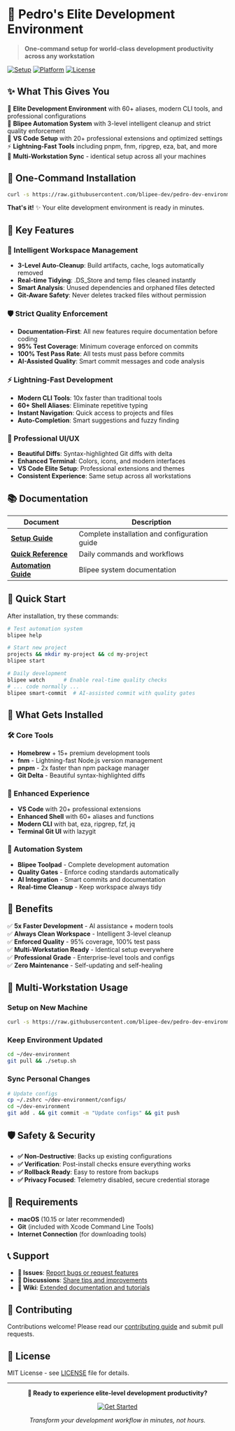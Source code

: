 # 🚀 Pedro's Elite Development Environment

> **One-command setup for world-class development productivity across any workstation**

[![Setup](https://img.shields.io/badge/Setup-One%20Command-brightgreen)](./docs/SETUP.md)
[![Platform](https://img.shields.io/badge/Platform-macOS-blue)](https://apple.com/macos)
[![License](https://img.shields.io/badge/License-MIT-yellow)](LICENSE)

## ✨ **What This Gives You**

🎯 **Elite Development Environment** with 60+ aliases, modern CLI tools, and professional configurations  
🤖 **Blipee Automation System** with 3-level intelligent cleanup and strict quality enforcement  
🎨 **VS Code Setup** with 20+ professional extensions and optimized settings  
⚡ **Lightning-Fast Tools** including pnpm, fnm, ripgrep, eza, bat, and more  
🔄 **Multi-Workstation Sync** - identical setup across all your machines  

## 🚀 **One-Command Installation**

```bash
curl -s https://raw.githubusercontent.com/blipee-dev/pedro-dev-environment/main/setup.sh | bash
```

**That's it!** ✨ Your elite development environment is ready in minutes.

## 🎯 **Key Features**

### **🧹 Intelligent Workspace Management**
- **3-Level Auto-Cleanup**: Build artifacts, cache, logs automatically removed
- **Real-time Tidying**: .DS_Store and temp files cleaned instantly  
- **Smart Analysis**: Unused dependencies and orphaned files detected
- **Git-Aware Safety**: Never deletes tracked files without permission

### **🛡️ Strict Quality Enforcement**
- **Documentation-First**: All new features require documentation before coding
- **95% Test Coverage**: Minimum coverage enforced on commits
- **100% Test Pass Rate**: All tests must pass before commits
- **AI-Assisted Quality**: Smart commit messages and code analysis

### **⚡ Lightning-Fast Development**
- **Modern CLI Tools**: 10x faster than traditional tools
- **60+ Shell Aliases**: Eliminate repetitive typing
- **Instant Navigation**: Quick access to projects and files
- **Auto-Completion**: Smart suggestions and fuzzy finding

### **🎨 Professional UI/UX**
- **Beautiful Diffs**: Syntax-highlighted Git diffs with delta
- **Enhanced Terminal**: Colors, icons, and modern interfaces
- **VS Code Elite Setup**: Professional extensions and themes
- **Consistent Experience**: Same setup across all workstations

## 📚 **Documentation**

| Document | Description |
|----------|-------------|
| **[Setup Guide](./docs/SETUP.md)** | Complete installation and configuration guide |
| **[Quick Reference](./docs/QUICK_REFERENCE.md)** | Daily commands and workflows |
| **[Automation Guide](./automation/blipee-toolpad/AUTOMATION.md)** | Blipee system documentation |

## 🎯 **Quick Start**

After installation, try these commands:

```bash
# Test automation system
blipee help

# Start new project
projects && mkdir my-project && cd my-project
blipee start

# Daily development
blipee watch      # Enable real-time quality checks
# ... code normally ...
blipee smart-commit  # AI-assisted commit with quality gates
```

## 🔧 **What Gets Installed**

### **🛠️ Core Tools**
- **Homebrew** + 15+ premium development tools
- **fnm** - Lightning-fast Node.js version management
- **pnpm** - 2x faster than npm package manager
- **Git Delta** - Beautiful syntax-highlighted diffs

### **🎨 Enhanced Experience**
- **VS Code** with 20+ professional extensions
- **Enhanced Shell** with 60+ aliases and functions
- **Modern CLI** with bat, eza, ripgrep, fzf, jq
- **Terminal Git UI** with lazygit

### **🤖 Automation System**
- **Blipee Toolpad** - Complete development automation
- **Quality Gates** - Enforce coding standards automatically
- **AI Integration** - Smart commits and documentation
- **Real-time Cleanup** - Keep workspace always tidy

## 🌟 **Benefits**

✅ **5x Faster Development** - AI assistance + modern tools  
✅ **Always Clean Workspace** - Intelligent 3-level cleanup  
✅ **Enforced Quality** - 95% coverage, 100% test pass  
✅ **Multi-Workstation Ready** - Identical setup everywhere  
✅ **Professional Grade** - Enterprise-level tools and configs  
✅ **Zero Maintenance** - Self-updating and self-healing  

## 🔄 **Multi-Workstation Usage**

### **Setup on New Machine**
```bash
curl -s https://raw.githubusercontent.com/blipee-dev/pedro-dev-environment/main/setup.sh | bash
```

### **Keep Environment Updated**
```bash
cd ~/dev-environment
git pull && ./setup.sh
```

### **Sync Personal Changes**
```bash
# Update configs
cp ~/.zshrc ~/dev-environment/configs/
cd ~/dev-environment
git add . && git commit -m "Update configs" && git push
```

## 🛡️ **Safety & Security**

- **✅ Non-Destructive**: Backs up existing configurations
- **✅ Verification**: Post-install checks ensure everything works
- **✅ Rollback Ready**: Easy to restore from backups
- **✅ Privacy Focused**: Telemetry disabled, secure credential storage

## 🎯 **Requirements**

- **macOS** (10.15 or later recommended)
- **Git** (included with Xcode Command Line Tools)
- **Internet Connection** (for downloading tools)

## 📞 **Support**

- **🐛 Issues**: [Report bugs or request features](../../issues)
- **💬 Discussions**: [Share tips and improvements](../../discussions)  
- **📖 Wiki**: [Extended documentation and tutorials](../../wiki)

## 🤝 **Contributing**

Contributions welcome! Please read our [contributing guide](CONTRIBUTING.md) and submit pull requests.

## 📄 **License**

MIT License - see [LICENSE](LICENSE) file for details.

---

<div align="center">

**🚀 Ready to experience elite-level development productivity?**

[![Get Started](https://img.shields.io/badge/Get%20Started-One%20Command%20Setup-brightgreen?style=for-the-badge)](./docs/SETUP.md)

*Transform your development workflow in minutes, not hours.*

</div>